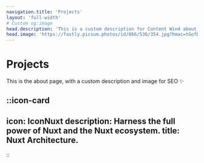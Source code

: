 ```yaml
---
navigation.title: 'Projects'
layout: 'full-width'
# Custom og:image
head.description: 'This is a custom description for Content Wind about page.'
head.image: 'https://fastly.picsum.photos/id/866/536/354.jpg?hmac=tGofDTV7tl2rprappPzKFiZ9vDh5MKj39oa2D--gqhA'
---
```


# Projects

This is the about page, with a custom description and image for SEO :sparkles:

::icon-card
---
icon: IconNuxt
description: Harness the full power of Nuxt and the Nuxt ecosystem.
title: Nuxt Architecture.
---
::